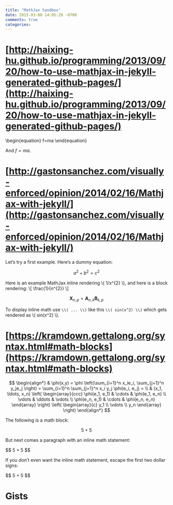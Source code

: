 ```yaml
---
title: "MathJax Sandbox"
date: 2015-03-08 14:05:20 -0700
comments: true
categories: 
---
```


# [http://haixing-hu.github.io/programming/2013/09/20/how-to-use-mathjax-in-jekyll-generated-github-pages/](http://haixing-hu.github.io/programming/2013/09/20/how-to-use-mathjax-in-jekyll-generated-github-pages/)

\begin{equation}
f=ma
\end{equation}

And $f=ma$.

# [http://gastonsanchez.com/visually-enforced/opinion/2014/02/16/Mathjax-with-jekyll/](http://gastonsanchez.com/visually-enforced/opinion/2014/02/16/Mathjax-with-jekyll/)

Let’s try a first example. Here’s a dummy equation:

$$a^2 + b^2 = c^2$$

Here is an example MathJax inline rendering \\( 1/x^{2} \\), and here is a block rendering: 
\\[ \frac{1}{n^{2}} \\]

$$ \mathbf{X}_{n,p} = \mathbf{A}_{n,k} \mathbf{B}_{k,p} $$

To display inline math use `\\( ... \\)` like this `\\( sin(x^2) \\)` which gets rendered as \\( sin(x^2) \\).

# [https://kramdown.gettalong.org/syntax.html#math-blocks](https://kramdown.gettalong.org/syntax.html#math-blocks)

$$
\begin{align*}
  & \phi(x,y) = \phi \left(\sum_{i=1}^n x_ie_i, \sum_{j=1}^n y_je_j \right)
  = \sum_{i=1}^n \sum_{j=1}^n x_i y_j \phi(e_i, e_j) = \\
  & (x_1, \ldots, x_n) \left( \begin{array}{ccc}
      \phi(e_1, e_1) & \cdots & \phi(e_1, e_n) \\
      \vdots & \ddots & \vdots \\
      \phi(e_n, e_1) & \cdots & \phi(e_n, e_n)
    \end{array} \right)
  \left( \begin{array}{c}
      y_1 \\
      \vdots \\
      y_n
    \end{array} \right)
\end{align*}
$$

The following is a math block:

$$ 5 + 5 $$

But next comes a paragraph with an inline math statement:

\$$ 5 + 5 $$

If you don’t even want the inline math statement, escape the first two dollar signs:

\$\$ 5 + 5 $$

# Gists

<script src="https://gist.github.com/benbalter/5555251.js"></script>
<script src="https://gist.github.com/benbalter/5555251.js?file=gist.md"></script>
